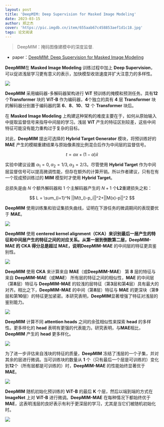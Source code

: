 ```yaml
---
layout: post
title: 'DeepMIM: Deep Supervision for Masked Image Modeling'
date: 2023-03-15
author: 郑之杰
cover: 'https://pic.imgdb.cn/item/655aab67c458853aef1d1c18.jpg'
tags: 论文阅读
---
```


> DeepMIM：掩码图像建模中的深度监督.

- paper：[DeepMIM: Deep Supervision for Masked Image Modeling](https://arxiv.org/abs/2303.08817)

**DeepMIM**在 **Masked Image Modeling** 训练过程中加上 **Deep Supervision**，可以促进浅层学习更有意义的表示，加快模型收敛速度并扩大注意力的多样性。

![](https://pic.imgdb.cn/item/655aaba0c458853aef1d8ea4.jpg)

**DeepMIM** 采用编码器-多解码器架构进行 **ViT** 预训练的掩模和预测任务。具有**12**个**Transformer** 块的 **ViT-B** 作为编码器，**4**个独立的具有 **4** 层 **Transformer** 块的解码器分别置于编码器的第 **6**、**8**、**10**、**12** 个 **Transformer** 块后。

在 **Masked Image Modeling** 上构建这种架构的难度主要在于，如何从原始输入中提取监督信号来指导中间层的学习。浅层 **ViT** 产生的特征区别较差，这些中间特征可能没有能力重构过于复杂的目标。

对此，**DeepMIM** 提出可选择的 **Hybrid Target Generator** 模块，将预训练好的 **MAE** 产生的模糊重建结果与原始像素按比例混合后作为中间层的监督信号。

$$
t = \alpha x + (1-\alpha) \hat{x}
$$

实验中建议设置 $α_1= 0,\alpha_2=1/3,\alpha_3= 2/3$。尽管使用 **Hybrid Target** 作为中间层监督信号可以提高微调性能，但存在额外的计算开销。所以作者建议，只有在有一个现成预训练过的 **MIM** 模型时才使用 **Hybrid Target**。 

总损失是由 $N$ 个额外解码器和 $1$ 个主解码器产生的 $N+1$ 个**L2**重建损失之和：

$$
L = \sum_{i=1}^N ||M(t_i)-p_i||^2+||M(x)-p||^2
$$

**DeepMIM** 使用训练集和验证集损失曲线，证明在下游任务的微调期间的表现要优于 **MAE**。

![](https://pic.imgdb.cn/item/655ab2bcc458853aef2c2af5.jpg)

**DeepMIM** 使用 **centered kernel alignment（CKA）**来识别最后一层产生的特征和中间层产生的特征之间的对应关系。从第一层到倒数第二层，**DeepMIM-MAE** 的 **CKA** 得分总是超过 **MAE**，说明**DeepMIM-MAE** 的中间层的特征更具鉴别性。

![](https://pic.imgdb.cn/item/655ab357c458853aef2d56d9.jpg)

**DeepMIM** 使用 **CKA** 来计算来自 **MAE**（或**DeepMIM-MAE**） 第 **8** 层的特征与来自 **DeepMIM-MAE**（或**MAE**） 所有层的特征之间的相似性，**MAE** 的中间层（第**8**层）特征与 **DeepMIM-MAE** 的较浅的层特征（第**3**层和第**4**层）具有最大的对齐。相比之下，**DeepMIM-MAE** 的中间（第**8**层）特征与 **MAE** 的更深块（第**9**层和第**10**层）的特征更加紧密。本研究表明，**DeepMIM**显著增强了特征对浅层的鉴别能力。

![](https://pic.imgdb.cn/item/655ab3ebc458853aef2e8a52.jpg)

**DeepMIM** 计算不同 **attention heads** 之间的余弦相似性来探索 **head** 的多样性。更多样化的 **head** 表明有更强的代表能力。研究表明，与**MAE**相比，**DeepMIM** 产生的 **head** 更多样化。

![](https://pic.imgdb.cn/item/655ab42dc458853aef2f127a.jpg)

为了进一步评估来自浅块的特征的质量，**DeepMIM** 冻结了浅层的一个子集，并对其余的层进行微调。当可训练块的数量从 **1** 个（只有最后一个层是可训练的）变化到**12**个（所有层都是可训练的）时，**DeepMIM-MAE** 的性能始终显著优于 **MAE**。

![](https://pic.imgdb.cn/item/655ab474c458853aef2fafad.jpg)

**DeepMIM** 随机初始化预训练的 **ViT-B** 的最后 **K** 个层，然后以端到端的方式在 **ImageNet** 上对 **ViT-B** 进行微调。**DeepMIM-MAE** 在每种情况下都始终优于 **MAE**，这表明浅层的良好表示有利于更深层的学习，尤其是当它们被随机初始化时。

![](https://pic.imgdb.cn/item/655ab4b7c458853aef3048f8.jpg)